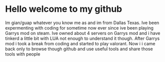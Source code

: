 # Hello welcome to my github

Im gian/guap whatever you know me as and im from Dallas Texas. Ive been expermenting with coding for sometime now ever since ive been playing Garrys mod on steam. Ive owned about 4 servers on Garrys mod and i have tinkerd a little bit with LUA not enough to understand it though. After Garrys mod i took a break from coding and started to play valorant. Now i i came back only to browse though github and use useful tools and share those tools with people
